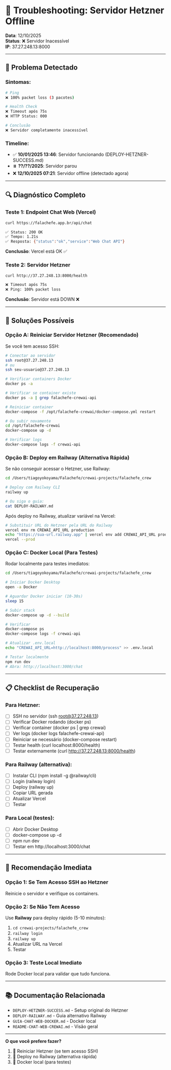 # 🔧 Troubleshooting: Servidor Hetzner Offline

**Data**: 12/10/2025  
**Status**: ❌ Servidor Inacessível  
**IP**: 37.27.248.13:8000

---

## 🚨 Problema Detectado

### Sintomas:
```bash
# Ping
❌ 100% packet loss (3 pacotes)

# Health Check
❌ Timeout após 75s
❌ HTTP Status: 000

# Conclusão
❌ Servidor completamente inacessível
```

### Timeline:
- ✅ **10/01/2025 13:46**: Servidor funcionando (DEPLOY-HETZNER-SUCCESS.md)
- ⏸️  **??/??/2025**: Servidor parou
- ❌ **12/10/2025 07:21**: Servidor offline (detectado agora)

---

## 🔍 Diagnóstico Completo

### Teste 1: Endpoint Chat Web (Vercel)
```bash
curl https://falachefe.app.br/api/chat

✅ Status: 200 OK
✅ Tempo: 1.21s
✅ Resposta: {"status":"ok","service":"Web Chat API"}
```

**Conclusão**: Vercel está OK ✅

### Teste 2: Servidor Hetzner
```bash
curl http://37.27.248.13:8000/health

❌ Timeout após 75s
❌ Ping: 100% packet loss
```

**Conclusão**: Servidor está DOWN ❌

---

## 🔧 Soluções Possíveis

### Opção A: Reiniciar Servidor Hetzner (Recomendado)

Se você tem acesso SSH:

```bash
# Conectar ao servidor
ssh root@37.27.248.13
# ou
ssh seu-usuario@37.27.248.13

# Verificar containers Docker
docker ps -a

# Verificar se container existe
docker ps -a | grep falachefe-crewai-api

# Reiniciar container
docker-compose -f /opt/falachefe-crewai/docker-compose.yml restart

# Ou subir novamente
cd /opt/falachefe-crewai
docker-compose up -d

# Verificar logs
docker-compose logs -f crewai-api
```

### Opção B: Deploy em Railway (Alternativa Rápida)

Se não conseguir acessar o Hetzner, use Railway:

```bash
cd /Users/tiagoyokoyama/Falachefe/crewai-projects/falachefe_crew

# Deploy com Railway CLI
railway up

# Ou siga o guia:
cat DEPLOY-RAILWAY.md
```

Após deploy no Railway, atualizar variável na Vercel:
```bash
# Substituir URL do Hetzner pela URL do Railway
vercel env rm CREWAI_API_URL production
echo "https://sua-url.railway.app" | vercel env add CREWAI_API_URL production
vercel --prod
```

### Opção C: Docker Local (Para Testes)

Rodar localmente para testes imediatos:

```bash
cd /Users/tiagoyokoyama/Falachefe/crewai-projects/falachefe_crew

# Iniciar Docker Desktop
open -a Docker

# Aguardar Docker iniciar (10-30s)
sleep 15

# Subir stack
docker-compose up -d --build

# Verificar
docker-compose ps
docker-compose logs -f crewai-api

# Atualizar .env.local
echo "CREWAI_API_URL=http://localhost:8000/process" >> .env.local

# Testar localmente
npm run dev
# Abra: http://localhost:3000/chat
```

---

## 📋 Checklist de Recuperação

### Para Hetzner:
- [ ] SSH no servidor (ssh root@37.27.248.13)
- [ ] Verificar Docker rodando (docker ps)
- [ ] Verificar container (docker ps | grep crewai)
- [ ] Ver logs (docker logs falachefe-crewai-api)
- [ ] Reiniciar se necessário (docker-compose restart)
- [ ] Testar health (curl localhost:8000/health)
- [ ] Testar externamente (curl http://37.27.248.13:8000/health)

### Para Railway (alternativa):
- [ ] Instalar CLI (npm install -g @railway/cli)
- [ ] Login (railway login)
- [ ] Deploy (railway up)
- [ ] Copiar URL gerada
- [ ] Atualizar Vercel
- [ ] Testar

### Para Local (testes):
- [ ] Abrir Docker Desktop
- [ ] docker-compose up -d
- [ ] npm run dev
- [ ] Testar em http://localhost:3000/chat

---

## 🎯 Recomendação Imediata

### Opção 1: Se Tem Acesso SSH ao Hetzner
Reinicie o servidor e verifique os containers.

### Opção 2: Se Não Tem Acesso
Use **Railway** para deploy rápido (5-10 minutos):
1. `cd crewai-projects/falachefe_crew`
2. `railway login`
3. `railway up`
4. Atualizar URL na Vercel
5. Testar

### Opção 3: Teste Local Imediato
Rode Docker local para validar que tudo funciona.

---

## 📚 Documentação Relacionada

- `DEPLOY-HETZNER-SUCCESS.md` - Setup original do Hetzner
- `DEPLOY-RAILWAY.md` - Guia alternativo Railway
- `GUIA-CHAT-WEB-DOCKER.md` - Docker local
- `README-CHAT-WEB-CREWAI.md` - Visão geral

---

**O que você prefere fazer?**
1. 🔧 Reiniciar Hetzner (se tem acesso SSH)
2. 🚂 Deploy no Railway (alternativa rápida)
3. 🐳 Docker local (para testes)

